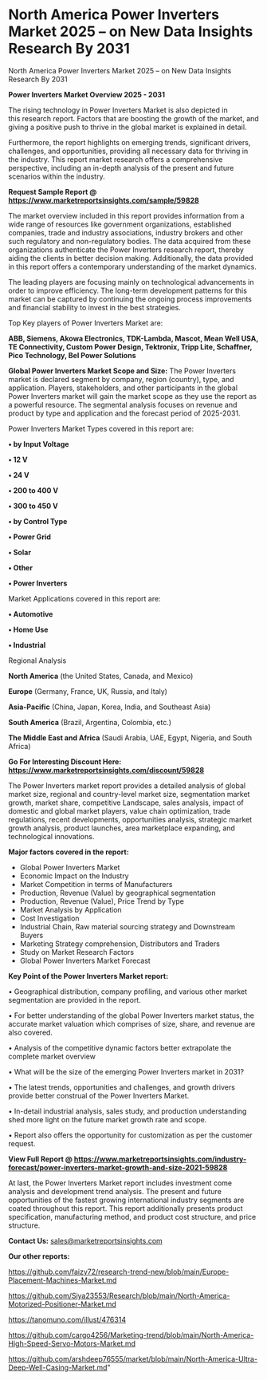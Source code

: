 # North America Power Inverters Market 2025 – on New Data Insights Research By 2031
North America Power Inverters Market 2025 – on New Data Insights Research By 2031

<Strong> Power Inverters Market Overview 2025 - 2031</strong>

The rising technology in Power Inverters Market is also depicted in this research report. Factors that are boosting the growth of the market, and giving a positive push to thrive in the global market is explained in detail.

Furthermore, the report highlights on emerging trends, significant drivers, challenges, and opportunities, providing all necessary data for thriving in the industry. This report market research offers a comprehensive perspective, including an in-depth analysis of the present and future scenarios within the industry.

<strong>Request Sample Report @ <a href=https://www.marketreportsinsights.com/sample/59828>https://www.marketreportsinsights.com/sample/59828</a></strong>

The market overview included in this report provides information from a wide range of resources like government organizations, established companies, trade and industry associations, industry brokers and other such regulatory and non-regulatory bodies. The data acquired from these organizations authenticate the Power Inverters research report, thereby aiding the clients in better decision making. Additionally, the data provided in this report offers a contemporary understanding of the market dynamics.

The leading players are focusing mainly on technological advancements in order to improve efficiency. The long-term development patterns for this market can be captured by continuing the ongoing process improvements and financial stability to invest in the best strategies.

Top Key players of Power Inverters Market are:

<strong>ABB, Siemens, Akowa Electronics, TDK-Lambda, Mascot, Mean Well USA, TE Connectivity, Custom Power Design, Tektronix, Tripp Lite, Schaffner, Pico Technology, Bel Power Solutions</strong>

<strong><b>Global Power Inverters Market Scope and Size:</b></strong>
The Power Inverters market is declared segment by company, region (country), type, and application. Players, stakeholders, and other participants in the global Power Inverters market will gain the market scope as they use the report as a powerful resource. The segmental analysis focuses on revenue and product by type and application and the forecast period of 2025-2031.

Power Inverters Market Types covered in this report are:

<strong>• by Input Voltage

• 12 V

• 24 V

• 200 to 400 V

• 300 to 450 V

• by Control Type

• Power Grid

• Solar

• Other

• Power Inverters</strong>

Market Applications covered in this report are:

<strong>• Automotive

• Home Use

• Industrial</strong> 

Regional Analysis

<strong>North America</strong> (the United States, Canada, and Mexico)

<strong>Europe</strong> (Germany, France, UK, Russia, and Italy)

<strong>Asia-Pacific</strong> (China, Japan, Korea, India, and Southeast Asia)

<strong>South America</strong> (Brazil, Argentina, Colombia, etc.)

<strong>The Middle East and Africa</strong> (Saudi Arabia, UAE, Egypt, Nigeria, and South Africa)

<strong>Go For Interesting Discount Here: <a href=https://www.marketreportsinsights.com/discount/59828>https://www.marketreportsinsights.com/discount/59828</a></strong>

The Power Inverters market report provides a detailed analysis of global market size, regional and country-level market size, segmentation market growth, market share, competitive Landscape, sales analysis, impact of domestic and global market players, value chain optimization, trade regulations, recent developments, opportunities analysis, strategic market growth analysis, product launches, area marketplace expanding, and technological innovations.

<strong><b>Major factors covered in the report:</b></strong>
<ul>
  <li>Global Power Inverters Market </li>
  <li>Economic Impact on the Industry</li>
  <li>Market Competition in terms of Manufacturers</li>
  <li>Production, Revenue (Value) by geographical segmentation</li>
  <li>Production, Revenue (Value), Price Trend by Type</li>
  <li>Market Analysis by Application</li>
  <li>Cost Investigation</li>
  <li>Industrial Chain, Raw material sourcing strategy and Downstream Buyers</li>
  <li>Marketing Strategy comprehension, Distributors and Traders</li>
  <li>Study on Market Research Factors</li>
  <li>Global Power Inverters Market Forecast</li>
</ul>

<strong><b>Key Point of the Power Inverters Market report:</b></strong>

• Geographical distribution, company profiling, and various other market segmentation are provided in the report.

• For better understanding of the global Power Inverters market status, the accurate market valuation which comprises of size, share, and revenue are also covered.

• Analysis of the competitive dynamic factors better extrapolate the complete market overview

• What will be the size of the emerging Power Inverters market in 2031?

• The latest trends, opportunities and challenges, and growth drivers provide better construal of the Power Inverters Market.

• In-detail industrial analysis, sales study, and production understanding shed more light on the future market growth rate and scope.

• Report also offers the opportunity for customization as per the customer request.

<strong><b>View Full Report @ <a href=https://www.marketreportsinsights.com/industry-forecast/power-inverters-market-growth-and-size-2021-59828>https://www.marketreportsinsights.com/industry-forecast/power-inverters-market-growth-and-size-2021-59828</a></b></strong>


At last, the Power Inverters Market report includes investment come analysis and development trend analysis. The present and future opportunities of the fastest growing international industry segments are coated throughout this report. This report additionally presents product specification, manufacturing method, and product cost structure, and price structure.

<strong>Contact Us:</strong>
sales@marketreportsinsights.com

<strong>Our other reports:</strong>

<a href=https://github.com/faizy72/research-trend-new/blob/main/Europe-Placement-Machines-Market.md>https://github.com/faizy72/research-trend-new/blob/main/Europe-Placement-Machines-Market.md</a>

<a href=https://github.com/Siya23553/Research/blob/main/North-America-Motorized-Positioner-Market.md>https://github.com/Siya23553/Research/blob/main/North-America-Motorized-Positioner-Market.md</a>

<a href=https://tanomuno.com/illust/476314>https://tanomuno.com/illust/476314</a>

<a href=https://github.com/cargo4256/Marketing-trend/blob/main/North-America-High-Speed-Servo-Motors-Market.md>https://github.com/cargo4256/Marketing-trend/blob/main/North-America-High-Speed-Servo-Motors-Market.md</a>

<a href=https://github.com/arshdeep76555/market/blob/main/North-America-Ultra-Deep-Well-Casing-Market.md>https://github.com/arshdeep76555/market/blob/main/North-America-Ultra-Deep-Well-Casing-Market.md</a>"
